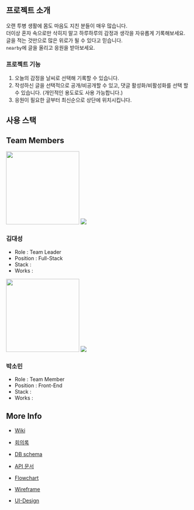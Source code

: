 ## 프로젝트 소개

오랜 투병 생활에 몸도 마음도 지친 분들이 매우 많습니다. </br>
더이상 혼자 속으로만 삭히지 말고 하루하루의 감정과 생각을 자유롭게 기록해보세요. </br>
글을 적는 것만으로 많은 위로가 될 수 있다고 믿습니다. </br>
`nearby`에 글을 올리고 응원을 받아보세요.


### 프로젝트 기능
1. 오늘의 감정을 날씨로 선택해 기록할 수 있습니다. 
2. 작성하신 글을 선택적으로 공개/비공개할 수 있고, 댓글 활성화/비활성화를 선택 할 수 있습니다. (개인적인 용도로도 사용 가능합니다.)
3. 응원이 필요한 글부터 최신순으로 상단에 위치시킵니다.
 
## 사용 스택

## Team Members

<img src = "https://user-images.githubusercontent.com/85698976/143169456-993f78b0-cb49-4289-82fc-7f143a434b08.jpeg" width="200px">
<a href="https://github.com/daeseongkim05"><img src = "https://img.shields.io/badge/daeseongkim05-black?style=for-the-badge&logo=GitHub&logoColor=white"></a>

### 김대성 
* Role : Team Leader
* Position : Full-Stack
* Stack : 
* Works :

<img src = "https://user-images.githubusercontent.com/85698976/143169476-4b176358-7440-4327-b52b-6b3009c05fd6.jpg" width="200px">
<a href="https://github.com/devSominPark"><img src = "https://img.shields.io/badge/devSominPark-black?style=for-the-badge&logo=GitHub&logoColor=white"></a>

### 박소민 
* Role : Team Member
* Position : Front-End
* Stack : 
* Works :

## More Info

* [Wiki]()

* [회의록](https://github.com/daeseongkim05/nearby/projects/2)

* [DB schema]()

* [API 문서]()

* [Flowchart]()

* [Wireframe]()

* [UI-Design]()
